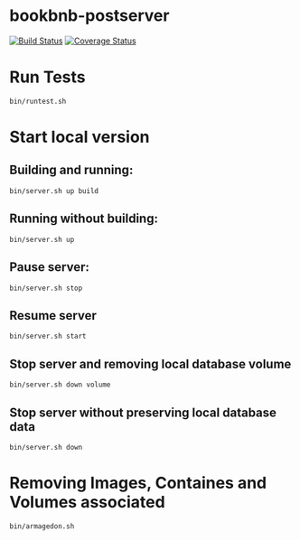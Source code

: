 # bookbnb-postserver

[![Build Status](https://travis-ci.com/bookbnb-G7/bookbnb-postserver.svg?branch=master)](https://travis-ci.com/bookbnb-G7/bookbnb-postserver)
[![Coverage Status](https://coveralls.io/repos/github/bookbnb-G7/bookbnb-postserver/badge.svg?branch=master)](https://coveralls.io/github/bookbnb-G7/bookbnb-postserver?branch=master)

# Run Tests
`bin/runtest.sh`

# Start local version

## Building and running:
`bin/server.sh up build`

## Running without building:
`bin/server.sh up`

## Pause server:
`bin/server.sh stop`

## Resume server
`bin/server.sh start`

## Stop server and removing local database volume
`bin/server.sh down volume`

## Stop server without preserving local database data
`bin/server.sh down`

# Removing Images, Containes and Volumes associated
`bin/armagedon.sh`
 

